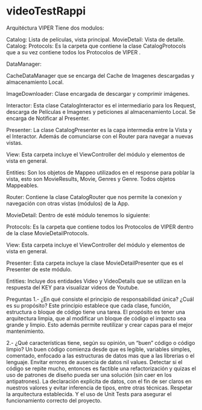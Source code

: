 # videoTestRappi

Arquitéctura VIPER
Tiene dos modulos:

Catalog: Lista de películas, vista principal.
MovieDetail: Vista de detalle.
Catalog:
Protocols: Es la carpeta que contiene la clase CatalogProtocols que a su vez contiene todos los Protocolos de VIPER .

DataManager:

CacheDataManager que se encarga del Cache de Imagenes descargadas y almacenamiento Local.

ImageDownloader: Clase encargada de descargar y comprimir imágenes.

Interactor: Esta clase CatalogInteractor es el intermediario para los Request, descarga de Películas e Imagenes y peticiones al almacenamiento Local. 
Se encarga de Notificar al Presenter.

Presenter: La clase CatalogPresenter es la capa intermedia entre la Vista y el Interactor. Además de comunciarse con el Router para navegar a nuevas vistas.

View: Esta carpeta incluye el ViewController del módulo y elementos de vista en general.

Entities: Son los objetos de Mappeo utilizados en el response para poblar la vista, esto son MovieResults, Movie, Genres y Genre. Todos objetos Mappeables.

Router: Contiene la clase CatalogRouter que nos permite la conexíon y navegación con otras vistas (módulos) de la App.

MovieDetail:
Dentro de esté módulo tenemos lo siguiente:

Protocols: Es la carpeta que contiene todos los Protocolos de VIPER dentro de la clase MovieDetailProtocols.

View: Esta carpeta incluye el ViewController del módulo y elementos de vista en general.

Presenter: Esta carpeta incluye la clase MovieDetailPresenter que es el Presenter de este módulo.

Entities: Incluye dos entidades Video y VideoDetails que se utilizan en la respuesta del KEY para visualizar videos de Youtube.


Preguntas
1.- ¿En qué consiste el principio de responsabilidad única? ¿Cuál es su propósito?
Este principio establece que cada clase, función, estructura o bloque de código tiene una tarea. El propósito es tener una arquitectura limpia,
que al modificar un bloque de código el impacto sea grande y limpio. Esto además permite reutilizar y crear capas para el mejor mantenimiento.

2.- ¿Qué características tiene, según su opinión, un “buen” código o código limpio?
Un buen código comienza desde que es legible, variables simples, comentado, enfocado a las estructuras de datos mas que a las librerias o el lenguaje. 
Envitar errores de ausencia de datos nil values. Detectar si el código se repite mucho, entonces es factible una refactorización y quizas el uso 
de patrones de diseño pueda ser una solución (sin caer en los antipatrones). La declaración explicita de datos, con el fin de ser claros en nuestros
valores y evitar inferencia de tipos, entre otras técnicas. Respetar la arquitectura establecida. Y el uso de Unit Tests para asegurar el funcionamiento
correcto del proyecto.
